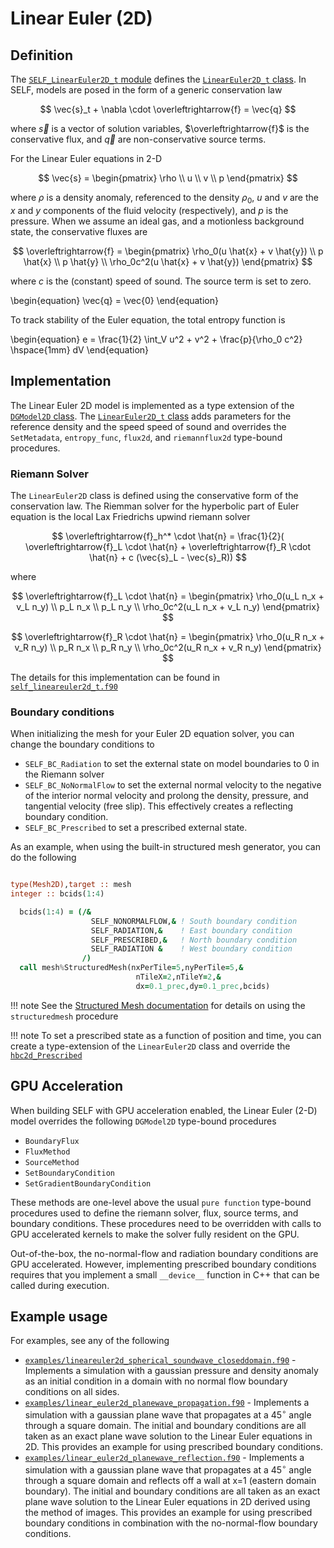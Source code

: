 # Linear Euler (2D)

## Definition
The [`SELF_LinearEuler2D_t` module](../ford/module/self_lineareuler2d_t.html) defines the [`LinearEuler2D_t` class](ford/type/lineareuler2d_t.html). In SELF, models are posed in the form of a generic conservation law

$$
  \vec{s}_t + \nabla \cdot \overleftrightarrow{f} = \vec{q}
$$

where $\vec{s}$ is a vector of solution variables, $\overleftrightarrow{f}$ is the conservative flux, and $\vec{q}$ are non-conservative source terms. 

For the Linear Euler equations in 2-D



$$
    \vec{s} = 
    \begin{pmatrix}
    \rho \\ 
    u \\ 
    v \\ 
    p
    \end{pmatrix}
$$

where $\rho$ is a density anomaly, referenced to the density $\rho_0$, $u$ and $v$ are the $x$ and $y$ components of the fluid velocity (respectively), and $p$ is the pressure. When we assume an ideal gas, and a motionless background state, the conservative fluxes are

$$
    \overleftrightarrow{f} = 
    \begin{pmatrix}
    \rho_0(u \hat{x} + v \hat{y}) \\
    p \hat{x} \\
    p \hat{y} \\
    \rho_0c^2(u \hat{x} + v \hat{y})
    \end{pmatrix}
$$

where $c$ is the (constant) speed of sound. The source term is set to zero.

\begin{equation}
\vec{q} = \vec{0}
\end{equation}

To track stability of the Euler equation, the total entropy function is

\begin{equation}
e = \frac{1}{2} \int_V u^2 + v^2 + \frac{p}{\rho_0 c^2} \hspace{1mm} dV
\end{equation}

## Implementation
The Linear Euler 2D model is implemented as a type extension of the [`DGModel2D` class](../ford/type/dgmodel2d_t.html). The [`LinearEuler2D_t` class](../ford/type/lineareuler2d_t.html) adds parameters for the reference density and the speed speed of sound and overrides the `SetMetadata`, `entropy_func`, `flux2d`, and `riemannflux2d` type-bound procedures.

### Riemann Solver
The `LinearEuler2D` class is defined using the conservative form of the conservation law. The Riemman solver for the hyperbolic part of Euler equation is the local Lax Friedrichs upwind riemann solver

$$
    \overleftrightarrow{f}_h^* \cdot \hat{n} = \frac{1}{2}( \overleftrightarrow{f}_L \cdot \hat{n}  + \overleftrightarrow{f}_R \cdot \hat{n}  + c (\vec{s}_L - \vec{s}_R))
$$

where 

$$
    \overleftrightarrow{f}_L \cdot \hat{n} = 
    \begin{pmatrix}
    \rho_0(u_L n_x + v_L n_y) \\
    p_L n_x \\
    p_L n_y \\
    \rho_0c^2(u_L n_x + v_L n_y)
    \end{pmatrix}
$$

$$
    \overleftrightarrow{f}_R \cdot \hat{n} = 
    \begin{pmatrix}
    \rho_0(u_R n_x + v_R n_y) \\
    p_R n_x \\
    p_R n_y \\
    \rho_0c^2(u_R n_x + v_R n_y)
    \end{pmatrix}
$$

The details for this implementation can be found in [`self_lineareuler2d_t.f90`](../ford/sourcefile/self_lineareuler2d_t.f90.html)

### Boundary conditions
When initializing the mesh for your Euler 2D equation solver, you can change the boundary conditions to 

* `SELF_BC_Radiation` to set the external state on model boundaries to 0 in the Riemann solver
* `SELF_BC_NoNormalFlow` to set the external normal velocity to the negative of the interior normal velocity and prolong the density, pressure, and tangential velocity (free slip). This effectively creates a reflecting boundary condition.
* `SELF_BC_Prescribed` to set a prescribed external state.


As an example, when using the built-in structured mesh generator, you can do the following

```fortran

type(Mesh2D),target :: mesh
integer :: bcids(1:4)

  bcids(1:4) = (/&
                  SELF_NONORMALFLOW,& ! South boundary condition
                  SELF_RADIATION,&    ! East boundary condition
                  SELF_PRESCRIBED,&   ! North boundary condition
                  SELF_RADIATION &    ! West boundary condition
                /)   
  call mesh%StructuredMesh(nxPerTile=5,nyPerTile=5,&
                            nTileX=2,nTileY=2,&
                            dx=0.1_prec,dy=0.1_prec,bcids)

```

!!! note
    See the [Structured Mesh documentation](../MeshGeneration/StructuredMesh.md) for details on using the `structuredmesh` procedure

!!! note
    To set a prescribed state as a function of position and time, you can create a type-extension of the `LinearEuler2D` class and override the [`hbc2d_Prescribed`](../ford/proc/hbc2d_prescribed_model.html) 


## GPU Acceleration
When building SELF with GPU acceleration enabled, the Linear Euler (2-D) model overrides the following `DGModel2D` type-bound procedures

* `BoundaryFlux`
* `FluxMethod` 
* `SourceMethod`
* `SetBoundaryCondition`
* `SetGradientBoundaryCondition`

These methods are one-level above the usual `pure function` type-bound procedures used to define the riemann solver, flux, source terms, and boundary conditions. These procedures need to be overridden with calls to GPU accelerated kernels to make the solver fully resident on the GPU. 

Out-of-the-box, the no-normal-flow and radiation boundary conditions are GPU accelerated. However, implementing prescribed boundary conditions requires that you implement a small `__device__` function in C++ that can be called during execution.

## Example usage

For examples, see any of the following

* [`examples/lineareuler2d_spherical_soundwave_closeddomain.f90`](https://github.com/FluidNumerics/SELF/blob/main/examples/linear_euler2d_spherical_soundwave_closeddomain.f90) - Implements a simulation with a gaussian pressure and density anomaly as an initial condition in a domain with no normal flow boundary conditions on all sides.
* [`examples/linear_euler2d_planewave_propagation.f90`](https://github.com/FluidNumerics/SELF/blob/main/examples/linear_euler2d_planewave_propagation.f90) - Implements a simulation with a gaussian plane wave that propagates at a $45^\circ$ angle through a square domain. The initial and boundary conditions are all taken as an exact plane wave solution to the Linear Euler equations in 2D. This provides an example for using prescribed boundary conditions.
* [`examples/linear_euler2d_planewave_reflection.f90`](https://github.com/FluidNumerics/SELF/blob/main/examples/linear_euler2d_planewave_reflection.f90) - Implements a simulation with a gaussian plane wave that propagates at a $45^\circ$ angle through a square domain and reflects off a wall at x=1 (eastern domain boundary). The initial and boundary conditions are all taken as an exact plane wave solution to the Linear Euler equations in 2D derived using the method of images. This provides an example for using prescribed boundary conditions in combination with the no-normal-flow boundary conditions.